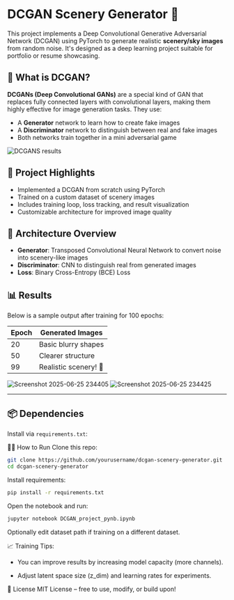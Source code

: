 # DCGAN Scenery Generator 🌄

This project implements a Deep Convolutional Generative Adversarial Network (DCGAN) using PyTorch to generate realistic **scenery/sky images** from random noise. It's designed as a deep learning project suitable for portfolio or resume showcasing.

## 🤖 What is DCGAN?

**DCGANs (Deep Convolutional GANs)** are a special kind of GAN that replaces fully connected layers with convolutional layers, making them highly effective for image generation tasks. They use:

- A **Generator** network to learn how to create fake images
- A **Discriminator** network to distinguish between real and fake images
- Both networks train together in a mini adversarial game


![DCGANS results](https://github.com/user-attachments/assets/9b4abd29-e9ea-4da4-8d97-257c3d2fbf69)


## 🚀 Project Highlights

- Implemented a DCGAN from scratch using PyTorch
- Trained on a custom dataset of scenery images
- Includes training loop, loss tracking, and result visualization
- Customizable architecture for improved image quality

## 🧠 Architecture Overview

- **Generator**: Transposed Convolutional Neural Network to convert noise into scenery-like images
- **Discriminator**: CNN to distinguish real from generated images
- **Loss**: Binary Cross-Entropy (BCE) Loss


## 📊 Results

Below is a sample output after training for 100 epochs:

| **Epoch** | **Generated Images** |
|-----------|-----------------------|
| 20        | Basic blurry shapes   |
| 50        | Clearer structure     |
| 99        | Realistic scenery! 🌅 |



![Screenshot 2025-06-25 234405](https://github.com/user-attachments/assets/791b60ce-0533-4be7-8098-144aa7ad12e8)
![Screenshot 2025-06-25 234425](https://github.com/user-attachments/assets/191a1ae3-3bfc-4fd9-9342-ee97185e34cd)


---
## 📦 Dependencies

Install via `requirements.txt`:


🧑‍💻 How to Run
Clone this repo:

```bash
git clone https://github.com/yourusername/dcgan-scenery-generator.git
cd dcgan-scenery-generator
```

Install requirements:

```bash
pip install -r requirements.txt
```

Open the notebook and run:

```bash
jupyter notebook DCGAN_project_pynb.ipynb
```

Optionally edit dataset path if training on a different dataset.


📈 Training Tips:
- You can improve results by increasing model capacity (more channels).

- Adjust latent space size (z_dim) and learning rates for experiments.

📄 License
MIT License – free to use, modify, or build upon!
